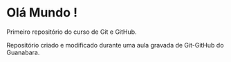 # Olá Mundo !
 Primeiro repositório do curso de Git e GitHub.

Repositório criado e modificado durante uma aula gravada de Git-GitHub do Guanabara.